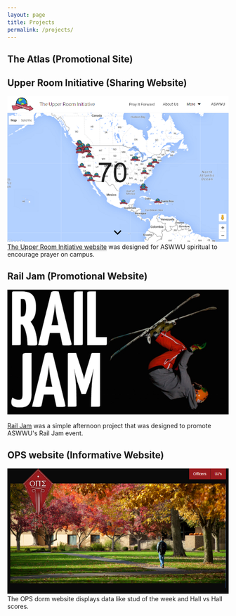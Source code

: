 ```yaml
---
layout: page
title: Projects
permalink: /projects/
---
```


## The Atlas (Promotional Site)


## Upper Room Initiative (Sharing Website)
[![Upper Room Initiative website Prayitforward](/images/prayitforward.png)](http://aswwu.com/prayitforward)
[The Upper Room Initiative website](http://aswwu.com/prayitforward) was designed for ASWWU spiritual to encourage prayer on campus.

## Rail Jam (Promotional Website)
[![Rail Jam preview](/images/Rail-Jam.png)](http://aswwu.com/railjam/)

[Rail Jam](http://aswwu.com/railjam/) was a simple afternoon project that was designed to promote ASWWU's Rail Jam event.

## OPS website (Informative Website)
[![](/images/OPS.png)](http://ops.wallawalla.edu)
The OPS dorm website displays data like stud of the week and Hall vs Hall scores.
